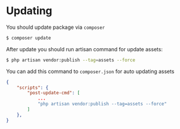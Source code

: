 # Updating

You should update package via `composer`

```bash
$ composer update
```

After update you should run artisan command for update assets:

```bash
$ php artisan vendor:publish --tag=assets --force
```

You can add this command to `composer.json` for auto updating assets

```json
{
    "scripts": {
        "post-update-cmd": [
            ...
            "php artisan vendor:publish --tag=assets --force"
        ]
    },
}
```